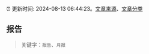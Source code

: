 :alarm_clock: 更新时间: 2024-08-13 06:44:23。[文章来源](/README.md)、[文章分类](/TAGS.md)

## 报告


> 关键字：`报告`、`月报`



